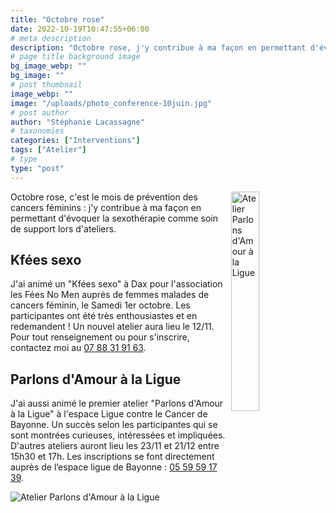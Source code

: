 ```yaml
---
title: "Octobre rose"
date: 2022-10-19T10:47:55+06:00
# meta description
description: "Octobre rose, j'y contribue à ma façon en permettant d'évoquer la sexothérapie comme soin de support lors d'ateliers."
# page title background image
bg_image_webp: ""
bg_image: ""
# post thumbnail
image_webp: ""
image: "/uploads/photo_conference-10juin.jpg"
# post author
author: "Stéphanie Lacassagne"
# taxonomies
categories: ["Interventions"]
tags: ["Atelier"]
# type
type: "post"
---
```


<img src="/images/about/parlons-amour-a-la-ligue-contre-le-cancer.jpg" class="img-fluid" alt="Atelier Parlons d'Amour à la Ligue" align="right" style="float:center;" data-aos="fade-up" loading="lazy" decoding="async" width="30%" height="auto">

Octobre rose, c'est le mois de prévention des cancers féminins : j'y contribue à ma façon en permettant d'évoquer la sexothérapie comme soin de support lors d'ateliers.

## Kfées sexo
J'ai animé un "Kfées sexo" à Dax pour l'association les Fées No Men auprès de femmes malades de cancers féminin, le Samedi 1er octobre. Les participantes ont été très enthousiastes et en redemandent ! Un nouvel atelier aura lieu le 12/11. Pour tout renseignement ou pour s'inscrire, contactez moi au [07 88 31 91 63](tel:0788319163).

## Parlons d'Amour à la Ligue
J'ai aussi animé le premier atelier "Parlons d'Amour à la Ligue" à l'espace Ligue contre le Cancer de Bayonne. Un succès selon les participantes qui se sont montrées curieuses, intéressées et impliquées.
D'autres ateliers auront lieu les 23/11 et 21/12 entre 15h30 et 17h. Les inscriptions se font directement auprès de l’espace ligue de Bayonne : [05 59 59 17 39](tel:0559591739).

<img src="/uploads/parlons-amour-a-la-ligue-contre-le-cancer.jpg" class="img-fluid" alt="Atelier Parlons d'Amour à la Ligue" style="float:center;" data-aos="fade-up" loading="lazy" decoding="async">